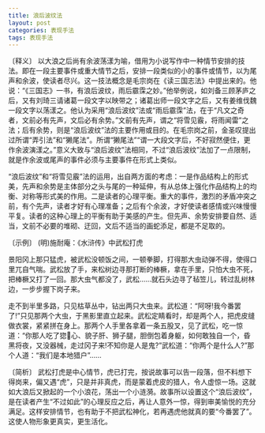 ```yaml
---
title: 浪后波纹法
layout: post
categories: 表现手法
tags: 表现手法
---
```


〔释义〕 以大浪之后尚有余波荡漾为喻，借用为小说写作中一种情节安排的技法。即在一段主要事件或重大情节之后，安排一段类似的小的事件或情节，以为尾声和余波，使读者尽兴。这一技法概念是毛宗岗在《读三国志法》中提出来的。他说：“《三国志》一书，有浪后波纹，雨后霢霂之妙。”他举例说，如刘备三顾茅庐之后，又有刘琦三请诸葛一段文字以映带之；诸葛出师一段文字之后，又有姜维伐魏一段文字以荡漾之。他认为采用“浪后波纹”法或“雨后霢霂”法，在于“凡文之奇者，文前必有先声，文后必有余势。”文前有先声，谓之“将雪见霰，将雨闻雷”之法；后有余势，则是“浪后波纹”法的主要作用或目的。在毛宗岗之前，金圣叹提出过所谓“弄引法”和“獭尾法”。所谓“獭尾法”“谓一大段文字后，不好寂然便住，更作余波演漾之。”意义大致与“浪后波纹”法相同，不过“浪后波纹”法加了一点限制，就是作余波或尾声的事件必须与主要事件在形式上类似。

“浪后波纹”和“将雪见霰”法的运用，出自两方面的考虑：一是作品结构上的形式美，先声和余势是主体部分之头与尾的一种延伸，有从总体上强化作品结构上的均衡、对称等形式美的作用。二是读者的心理平衡。重大的事件，激烈的矛盾冲突之前，有个先声，读者才好有心理准备；之后有个余波，才好使读者感情或兴味慢慢平复。读者的这种心理上的平衡有助于美感的产生。但先声、余势安排要自然、适当，文前不必要的堆砌、迂回，文后不适当的画蛇添足，都是不足取的。

〔示例〕 (明)施耐庵：《水浒传》中武松打虎

景阳冈上那只猛虎，被武松没顿饭之间，一顿拳脚，打得那大虫动弹不得，使得口里兀自气喘。武松放了手，来松树边寻那打断的棒橛，拿在手里，只怕大虫不死，把棒橛又打了一回。那大虫气都没了，武松……就石头边寻了毡笠儿，转过乱树林边，一步步握下岗子来。

走不到半里多路，只见枯草丛中，钻出两只大虫来。武松道：“阿呀!我今番罢了!”只见那两个大虫，于黑影里直立起来。武松定睛看时，却是两个人，把虎皮缝做衣裳，紧紧拼在身上。那两个人手里各拿着一条五股叉，见了武松，吃一惊道：“你那人吃了㺀𤝽心、貌子肝、狮子腿，胆倒包着身躯，如何敢独自一个，昏黑将夜，又没器械，走过冈子来!不知你是人是鬼?”武松道：“你两个是什么人?”那个人道：“我们是本地猎户”……

〔简析〕 武松打虎是中心情节，虎已打完，按说故事可以告一段落，但不料想下得岗来，偏又遇“虎”，只是并非真虎，而是蒙着虎皮的猎人，令人虚惊一场。这就如大浪后又掀起的一个小浪花，荡出一个小涟漪。故事所以设置这个“浪后波纹”，是在读者产生“不过如此”的心理反应之后，再让人意外一惊，得到审美愉悦的充分满足。这样安排情节，也有助于不把武松神化，若再遇虎他就真的要“今番罢了”。这使人物形象更真实，更生活化。 